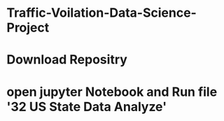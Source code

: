 # Traffic-Voilation-Data-Science-Project
# Download Repositry
# open jupyter Notebook and Run file '32 US State Data Analyze'
